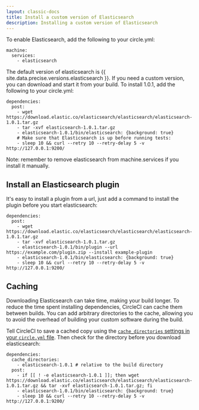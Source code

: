 ```yaml
---
layout: classic-docs
title: Install a custom version of Elasticsearch
description: Installing a custom version of Elasticsearch
---
```


To enable Elasticsearch, add the following to your circle.yml:

```
machine:
  services:
    - elasticsearch
```

The default version of elasticsearch is {{ site.data.precise.versions.elasticsearch }}.
If you need a custom version, you can download and start it from your build. To install 1.0.1, add the following to your circle.yml:

```
dependencies:
  post:
    - wget https://download.elastic.co/elasticsearch/elasticsearch/elasticsearch-1.0.1.tar.gz
    - tar -xvf elasticsearch-1.0.1.tar.gz
    - elasticsearch-1.0.1/bin/elasticsearch: {background: true}
    # Make sure that Elasticsearch is up before running tests:
    - sleep 10 && curl --retry 10 --retry-delay 5 -v http://127.0.0.1:9200/
```

<span class='label label-info'>Note:</span>
remember to remove elasticsearch from machine.services if you install it manually.

## Install an Elasticsearch plugin

It's easy to install a plugin from a url, just add a command to install the plugin before you start elasticsearch:

```
dependencies:
  post:
    - wget https://download.elastic.co/elasticsearch/elasticsearch/elasticsearch-1.0.1.tar.gz
    - tar -xvf elasticsearch-1.0.1.tar.gz
    - elasticsearch-1.0.1/bin/plugin --url https://example.com/plugin.zip --install example-plugin
    - elasticsearch-1.0.1/bin/elasticsearch: {background: true}
    - sleep 10 && curl --retry 10 --retry-delay 5 -v http://127.0.0.1:9200/
```

## Caching

Downloading Elasticsearch can take time, making your build longer.
To reduce the time spent installing dependencies, CircleCI can cache them between builds.
You can add arbitrary directories to the cache, allowing you to avoid the overhead of building your custom software during the build.

Tell CircleCI to save a cached copy using the
[`cache_directories` settings in your `circle.yml` file](/docs/configuration/#cache-directories).
Then check for the directory before you download elasticsearch:

```
dependencies:
  cache_directories:
    - elasticsearch-1.0.1 # relative to the build directory
  post:
    - if [[ ! -e elasticsearch-1.0.1 ]]; then wget https://download.elastic.co/elasticsearch/elasticsearch/elasticsearch-1.0.1.tar.gz && tar -xvf elasticsearch-1.0.1.tar.gz; fi
    - elasticsearch-1.0.1/bin/elasticsearch: {background: true}
    - sleep 10 && curl --retry 10 --retry-delay 5 -v http://127.0.0.1:9200/
```
